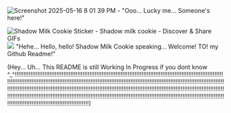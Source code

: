 ![Screenshot 2025-05-16 8 01 39 PM](https://github.com/user-attachments/assets/3aacbffb-36ea-41ff-af31-34a33778c4dc)   -   "Ooo... Lucky me... Someone's here!"

<img src="https://media.tenor.com/ql42xEJzA4YAAAAj/shadow-milk-cookie.gif" alt="Shadow Milk Cookie Sticker - Shadow milk cookie - Discover &amp; Share GIFs"/>![](https://github.com/user-attachments/6568b29d-befe-47b9-b637-2dea4482d13e)
"Hehe... Hello, hello! Shadow Milk Cookie speaking... Welcome! TO! my Github Readme!"

(Hey... Uh... This README is still Working In Progress if you dont know ^_^!!!!!!!!!!!!!!!!!!!!!!!!!!!!!!!!!!!!!!!!!!!!!!!!!!!!!!!!!!!!!!!!!!!!!!!!!!!!!!!!!!!!!!!!!!!!!!!!!!!!!!!!!!!!!!!!!!!!!!!!!!!!!!!!!!!!!!!!!!!!!!!!!!!!!!!!!!!!!!!!!!!!!!!!!!!!!!!!!!!!!!!!!!!!!!!!!!!!!!!!!!!!!!!!!!!!!!!!!!!!!!!!!!!!!!!!!!!!!!!!!!!!!!!!!!!!!!!!!!!!!!!!!!!!!!!!!!!!!!!!!!!!!!!!!!!!!!!!!!!!!!!!!!!!!!!!!!!!!!!!!!!!!!!!!!!!!!!!!!!!!!!!!!!!!!!!!!!!!!!!!!!!!!!!!!!!!!!!!!!!!!!!!!!!!!!!!!!!!!!!!!!!!!!!!!!!!!!!!!!!!!!!!!!!!!!!!!!!!!!!!!!!!!!!!!!!!!!!!!!!!!!!!!!!!!!!!!!!!!!!!!!!!!!!!!!!!!!!!!!!!!!!!!!!!!!!!!!!!!!!!!!!!!!!!!!!!!!!!!!!!!)
